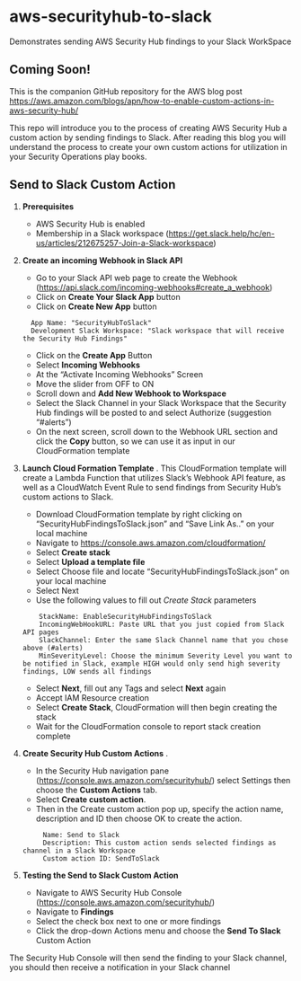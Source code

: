 # aws-securityhub-to-slack
Demonstrates sending AWS Security Hub findings to your Slack WorkSpace 

## Coming Soon!
This is the companion GitHub repository for the AWS blog post https://aws.amazon.com/blogs/apn/how-to-enable-custom-actions-in-aws-security-hub/

This repo will introduce you to the process of creating AWS Security Hub a custom action by sending findings to Slack.  After reading this blog you will understand the process to create your own custom actions for utilization in your Security Operations play books.

## Send to Slack Custom Action

1.	**Prerequisites**
    + AWS Security Hub is enabled
    + Membership in a Slack workspace (https://get.slack.help/hc/en-us/articles/212675257-Join-a-Slack-workspace)
2.  **Create an incoming Webhook in Slack API**
    + Go to your Slack API web page to create the Webhook (https://api.slack.com/incoming-webhooks#create_a_webhook)
    + Click on **Create Your Slack App** button
    + Click on **Create New App** button  
    ```
      App Name: "SecurityHubToSlack"  
      Development Slack Workspace: "Slack workspace that will receive the Security Hub Findings"          
    ```
    + Click on the **Create App** Button
    + Select **Incoming Webhooks** 
    + At the “Activate Incoming Webhooks” Screen
    + Move the slider from OFF   to ON  
    + Scroll down and **Add New Webhook to Workspace**
    + Select the Slack Channel in your Slack Workspace that the Security Hub findings will be posted to and select Authorize (suggestion “#alerts”)
    + On the next screen, scroll down to the Webhook URL section and click the **Copy** button, so we can use it as input in our CloudFormation template
 
3.	**Launch Cloud Formation Template** . 
This CloudFormation template will create a Lambda Function that utilizes Slack’s Webhook API feature, as well as a CloudWatch Event Rule to send findings from Security Hub’s custom actions to Slack.
    + Download CloudFormation template by right clicking on “SecurityHubFindingsToSlack.json” and “Save Link As..” on your local machine
    + Navigate to https://console.aws.amazon.com/cloudformation/
    + Select **Create stack**
    + Select **Upload a template file**
    + Select Choose file and locate “SecurityHubFindingsToSlack.json” on your local machine
    + Select Next
    + Use the following values to fill out *Create Stack* parameters  
    ```
        StackName: EnableSecurityHubFindingsToSlack  
        IncomingWebHookURL: Paste URL that you just copied from Slack API pages  
        SlackChannel: Enter the same Slack Channel name that you chose above (#alerts)  
        MinSeverityLevel: Choose the minimum Severity Level you want to be notified in Slack, example HIGH would only send high severity findings, LOW sends all findings  
    ```
     + Select **Next**, fill out any Tags and select **Next** again
     + Accept IAM Resource creation
     + Select **Create Stack**, CloudFormation will then begin creating the stack
     + Wait for the CloudFormation console to report stack creation complete

4.	**Create Security Hub Custom Actions** . 
    + In the Security Hub navigation pane (https://console.aws.amazon.com/securityhub/) select Settings then choose the **Custom Actions** tab. 
    + Select **Create custom action**. 
    + Then in the Create custom action pop up, specify the action name, description and ID then choose OK to create the action.
    ```
         Name: Send to Slack  
         Description: This custom action sends selected findings as channel in a Slack Workspace  
         Custom action ID: SendToSlack  
    ```
5.	**Testing the Send to Slack Custom Action**
    + Navigate to AWS Security Hub Console (https://console.aws.amazon.com/securityhub/)
    + Navigate to **Findings**
    + Select the check box next to one or more findings
    + Click the drop-down Actions menu and choose the **Send To Slack** Custom Action

The Security Hub Console will then send the finding to your Slack channel, you should then receive a notification in your Slack channel 
